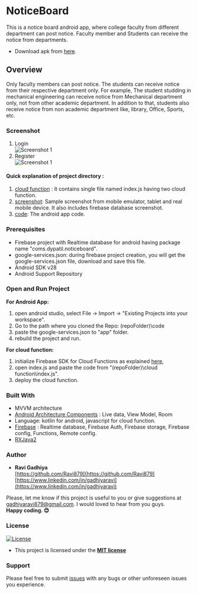 # NoticeBoard

This is a notice board android app, where college faculty from different department can post notice. Faculty member and Students can receive the notice from departments.
- Download apk from [here](https://github.com/Ravi879/NoticeBoard/raw/master/Noticeboard.apk).

## Overview

Only faculty members can post notice. The students can receive notice from their respective department only.
For example, The student studding in mechanical engineering can receive notice from Mechanical department only, not from other academic department. In addition to that, students also receive notice from  non academic department like, library, Office, Sports, etc.

### Screenshot
1. Login <br>
![Screenshot 1](https://github.com/Ravi879/NoticeBoard/raw/master/Screenshot/login.jpg "")
2. Register <br>
![Screenshot 1](https://github.com/Ravi879/NoticeBoard/raw/master/Screenshot/register.jpg "")

 #### Quick explanation of project directory :
1. [cloud function](https://github.com/Ravi879/NoticeBoard/tree/master/cloud%20function) : It contains single file named index.js having two cloud function.
2. [screenshot](https://github.com/Ravi879/NoticeBoard/tree/master/Screenshot): Sample screenshot from mobile emulator, tablet and real mobile device. It also includes firebase database screenshot.
3. [code](https://github.com/Ravi879/NoticeBoard/tree/master/code): The android app code.

### Prerequisites

- Firebase project with Realtime database for android having package name "coms.dypatil.noticeboard".
- google-services.json:  during firebase project creation, you will get the google-services.json file, download and save this file.
- Android SDK v28
-  Android Support Repository

### Open and Run Project

<b>For Android App:</b>
1. open android studio, select File -> Import -> "Existing Projects into your workspace".
2. Go to the path where you cloned the Repo: (repoFolder)\code
3. paste the google-services.json to "app" folder.
4. rebuild the project and run.

<b>For cloud function:</b>
1. initialize Firebase SDK for Cloud Functions as explained [here](https://firebase.google.com/docs/functions/get-started),
2. open index.js and paste the code from  "(repoFolder)\cloud function\index.js".
3. deploy the cloud function.


### Built With

- MVVM architecture
- [Android Architecture Components](https://developer.android.com/topic/libraries/architecture/) : Live  data, View Model, Room
- Language:  kotlin for android, javascript for cloud function.
- [Firebase](https://firebase.google.com) : Realtime database, Firebase Auth, Firebase storage, Firebase config, Functions, Remote config.
- [RXJava2](https://github.com/ReactiveX/RxJava)

### Author

- **Ravi Gadhiya** <br>
[https://github.com/Ravi879](https://github.com/Ravi879) <br>
[https://www.linkedin.com/in/gadhiyaravi](https://www.linkedin.com/in/gadhiyaravi) <br>

Please, let me know if this project is useful to you or give suggestions at gadhiyaravi879@gmail.com. I would loved to hear from you guys. <br>
<b> Happy coding. :blush: </b>

### License

[![License](http://img.shields.io/:license-mit-blue.svg?style=flat-square)](http://badges.mit-license.org)

- This project is licensed under the **[MIT license](http://opensource.org/licenses/mit-license.php)**

### Support

Please feel free to submit [issues](https://github.com/Ravi879/NoticeBoard/issues) with any bugs or other unforeseen issues you experience.